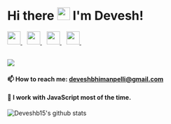 # Hi there <img src="https://github.com/TheDudeThatCode/TheDudeThatCode/blob/master/Assets/Hi.gif" width="29px"> I'm Devesh!

<a href="https://twitter.com/Deveshb15" target="_blank">
  <img width="30px" src="https://www.vectorlogo.zone/logos/twitter/twitter-official.svg" />
</a>&ensp;
<a href="mailto:deveshbhimanpelli@gmail.com" target="_blank">
  <img width="30px" src="https://www.vectorlogo.zone/logos/gmail/gmail-icon.svg" />
</a>&ensp;
<a href="https://www.deveshb.co" target="_blank">
  <img width="30px" src="https://i.ibb.co/Jx9Y67h/brand-icon.png"  />
</a>&ensp;
<a href="https://www.linkedin.com/in/deveshrb/" target="_blank">
  <img width="30px" src="https://www.vectorlogo.zone/logos/linkedin/linkedin-icon.svg" />
</a>&ensp;

<br/>
<br/>

![](https://komarev.com/ghpvc/?username=Deveshb15)

#### 📫 How to reach me: deveshbhimanpelli@gmail.com
#### 🧰 I work with JavaScript most of the time.



![Deveshb15's github stats](https://github-readme-stats-deveshb15.vercel.app/api?username=Deveshb15&show_icons=true)

<!--
**DeveshRB/DeveshRB** is a ✨ _special_ ✨ repository because its `README.md` (this file) appears on your GitHub profile.

Here are some ideas to get you started:

- 🔭 I’m currently working on ...
- 🌱 I’m currently learning ...
- 👯 I’m looking to collaborate on ...
- 🤔 I’m looking for help with ...
- 💬 Ask me about ...
- 📫 How to reach me: ...
- 😄 Pronouns: ...
- ⚡ Fun fact: ...
-->
